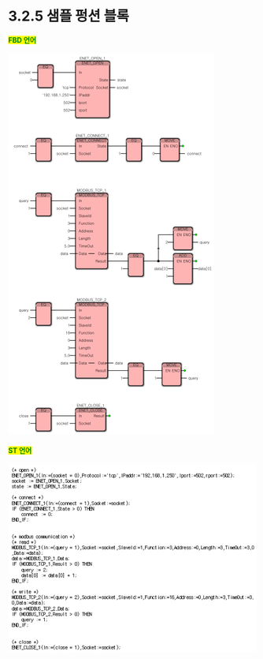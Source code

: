 ﻿# 3.2.5 샘플 펑션 블록

#### <mark style="color:green;">FBD 언어</mark>

![](../../_assets/image19.png)

#### <mark style="color:green;">ST 언어</mark>

![](../../_assets/image20.png)
